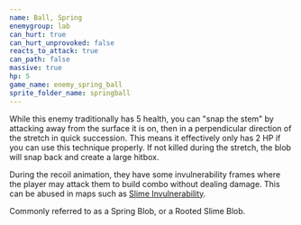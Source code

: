 ```yaml
---
name: Ball, Spring
enemygroup: lab
can_hurt: true
can_hurt_unprovoked: false
reacts_to_attack: true
can_path: false
massive: true
hp: 5
game_name: enemy_spring_ball
sprite_folder_name: springball
---
```


While this enemy traditionally has 5 health, you can "snap the stem" by attacking away from the surface it is on, then in a perpendicular direction of the stretch in quick succession. This means it effectively only has 2 HP if you can use this technique properly. If not killed during the stretch, the blob will snap back and create a large hitbox.

During the recoil animation, they have some invulnerability frames where the player may attack them to build combo without dealing damage. This can be abused in maps such as [Slime Invulnerability](http://atlas.dustforce.com/7105/slime-invulnerability).

Commonly referred to as a Spring Blob, or a Rooted Slime Blob.